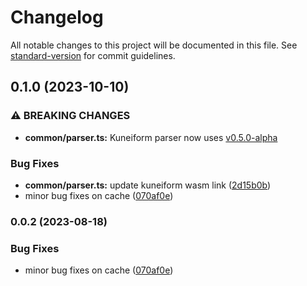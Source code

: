 # Changelog

All notable changes to this project will be documented in this file. See [standard-version](https://github.com/conventional-changelog/standard-version) for commit guidelines.

## 0.1.0 (2023-10-10)


### ⚠ BREAKING CHANGES

* **common/parser.ts:** Kuneiform parser now uses
[v0.5.0-alpha](https://github.com/kwilteam/kuneiform/releases/tag/v0.5.0-alpha)

### Bug Fixes

* **common/parser.ts:** update kuneiform wasm link ([2d15b0b](https://github.com/kwilteam/kuneiform-parser-ts/commit/2d15b0bc956d84d7000b14f03ed77d6b82e23726))
* minor bug fixes on cache ([070af0e](https://github.com/kwilteam/kuneiform-parser-ts/commit/070af0e6af24b87af2b20c6b964bf82f46339ebf))

### 0.0.2 (2023-08-18)


### Bug Fixes

* minor bug fixes on cache ([070af0e](https://github.com/kwilteam/kuneiform-parser-ts/commit/070af0e6af24b87af2b20c6b964bf82f46339ebf))
